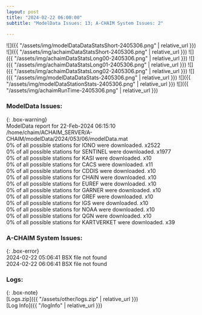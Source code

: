 ```yaml
---
layout: post
title: "2024-02-22 06:00:00"
subtitle: "ModelData Issues: 13; A-CHAIM System Issues: 2"

---
```


![]({{ "/assets/img/modelDataDataStatsShort-2405306.png" | relative_url }})
![]({{ "/assets/img/achaimDataStatsShort-2405306.png" | relative_url }})
![]({{ "/assets/img/achaimDataStatsLong00-2405306.png" | relative_url }})
![]({{ "/assets/img/achaimDataStatsLong01-2405306.png" | relative_url }})
![]({{ "/assets/img/achaimDataStatsLong02-2405306.png" | relative_url }})
![]({{ "/assets/img/modelDataDataStats-2405306.png" | relative_url }})
![]({{ "/assets/img/modelDataStationStats-2405306.png" | relative_url }})
![]({{ "/assets/img/achaimRunTime-2405306.png" | relative_url }})


### ModelData Issues:  
  
{: .box-warning}  
 ModelData report for 22-Feb-2024 06:15:10   
 /home/chaim/ACHAIM_SERVER/A-CHAIM/modelData/2024/053/06/modelData.mat   
 0% of all possible stations for IONO were downloaded. x2522   
 0% of all possible stations for SENTINEL were downloaded. x1977   
 0% of all possible stations for KASI were downloaded. x10   
 0% of all possible stations for CACS were downloaded. x11   
 0% of all possible stations for CDDIS were downloaded. x10   
 0% of all possible stations for CHAIN were downloaded. x10   
 0% of all possible stations for EUREF were downloaded. x10   
 0% of all possible stations for GARNER were downloaded. x10   
 0% of all possible stations for GREF were downloaded. x10   
 0% of all possible stations for IGS were downloaded. x10   
 0% of all possible stations for NOAA were downloaded. x10   
 0% of all possible stations for QGN were downloaded. x10   
 0% of all possible stations for KARTVERKET were downloaded. x39   
  
### A-CHAIM System Issues:  
  
{: .box-error}  
2024-02-22 05:06:41 BSX file not found  
2024-02-22 06:06:41 BSX file not found  

### Logs:  
  
{: .box-note}  
[Logs.zip]({{ "/assets/other/logs.zip" | relative_url }})  
[Log Info]({{ "/logInfo" | relative_url }})  
